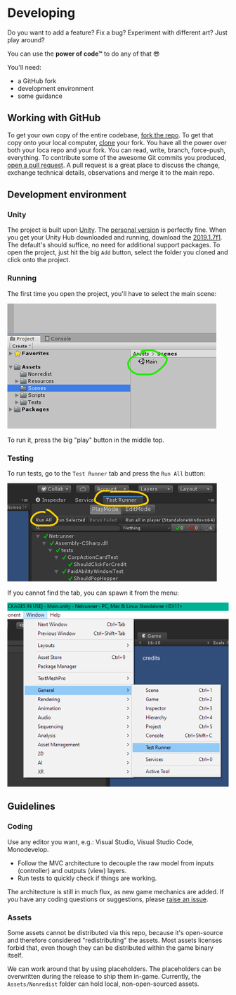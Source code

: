 # Developing

Do you want to add a feature? Fix a bug? Experiment with different art? Just play around?

You can use the **power of code™** to do any of that 😎

You'll need:
* a GitHub fork 
* development environment
* some guidance

## Working with GitHub

To get your own copy of the entire codebase, [fork the repo](https://help.github.com/en/articles/fork-a-repo).
To get that copy onto your local computer, [clone](https://help.github.com/en/articles/cloning-a-repository) your fork.
You have all the power over both your loca repo and your fork. You can read, write, branch, force-push, everything.
To contribute some of the awesome Git commits you produced, [open a pull request](https://help.github.com/en/articles/about-pull-requests).
A pull request is a great place to discuss the change, exchange technical details, observations and merge it to the main repo.

## Development environment

### Unity

The project is built upon [Unity](https://unity.com/). The [personal version](https://store.unity.com/download?ref=personal) is perfectly fine.
When you get your Unity Hub downloaded and running, download the [2019.1.7f1](unityhub://2019.1.7f1/f3c4928e5742).
The default's should suffice, no need for additional support packages.
To open the project, just hit the big `Add` button, select the folder you cloned and click onto the project.

### Running

The first time you open the project, you'll have to select the main scene:

![main scene](unity-main-scene.png)

To run it, press the big "play" button in the middle top.

### Testing

To run tests, go to the `Test Runner` tab and press the `Run All` button:

![test runner tab](unity-test-runner-tab.png)

If you cannot find the tab, you can spawn it from the menu:

![test runner in menu](unity-test-runner-menu.png)

## Guidelines

### Coding

Use any editor you want, e.g.: Visual Studio, Visual Studio Code, Monodevelop.

* Follow the MVC architecture to decouple the raw model from inputs (controller) and outputs (view) layers.
* Run tests to quickly check if things are working.

The architecture is still in much flux, as new game mechanics are added. If you have any coding questions or suggestions, please [raise an issue](ISSUES.md).

### Assets

Some assets cannot be distributed via this repo, because it's open-source and therefore considered "redistributing" the assets.
Most assets licenses forbid that, even though they can be distributed within the game binary itself.

We can work around that by using placeholders. The placeholders can be overwritten during the release to ship them in-game.
Currently, the `Assets/Nonredist` folder can hold local, non-open-sourced assets.
